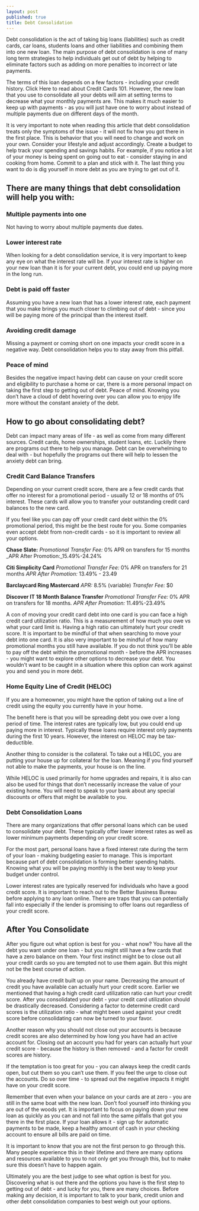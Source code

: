 ```yaml
---
layout: post
published: true
title: Debt Consolidation
---
```

Debt consolidation is the act of taking big loans (liabilities) such as credit cards, car loans, students loans and other liabilities and combining them into one new loan. The main purpose of debt consolidation is one of many long term strategies to help individuals get out of debt by helping to eliminate factors such as adding on more penalties to incorrect or late payments. 

The terms of this loan depends on a few factors - including your credit history. Click Here to read about Credit Cards 101. However, the new loan that you use to consolidate all your debts will aim at setting terms to decrease what your monthly payments are. This makes it much easier to keep up with payments - as you will just have one to worry about instead of multiple payments due on different days of the month. 

It is very important to note when reading this article that debt consolidation treats only the symptoms of the issue - it will not fix how you got there in the first place. This is behavior that you will need to change and work on your own. Consider your lifestyle and adjust accordingly. Create a budget to help track your spending and savings habits. For example, if you notice a lot of your money is being spent on going out to eat - consider staying in and cooking from home. Commit to a plan and stick with it. The last thing you want to do is dig yourself in more debt as you are trying to get out of it. 

## There are many things that debt consolidation will help you with:

### Multiple payments into one 
Not having to worry about multiple payments due dates.

### Lower interest rate 
When looking for a debt consolidation service, it is very important to keep any eye on what the interest rate will be. If your interest rate is higher on your new loan than it is for your current debt, you could end up paying more in the long run.

### Debt is paid off faster
Assuming you have a new loan that has a lower interest rate, each payment that you make brings you much closer to climbing out of debt - since you will be paying more of the principal than the interest itself.

### Avoiding credit damage
Missing a payment or coming short on one impacts your credit score in a negative way. Debt consolidation helps you to stay away from this pitfall.

### Peace of mind
Besides the negative impact having debt can cause on your credit score and eligibility to purchase a home or car, there is a more personal impact on taking the first step to getting out of debt. Peace of mind. Knowing you don’t have a cloud of debt hovering over you can allow you to enjoy life more without the constant anxiety of the debt.

## How to go about consolidating debt?

Debt can impact many areas of life - as well as come from many different sources. Credit cards, home ownerships, student loans, etc. Luckily there are programs out there to help you manage. Debt can be overwhelming to deal with - but hopefully the programs out there will help to lessen the anxiety debt can bring. 

### Credit Card Balance Transfers

Depending on your current credit score, there are a few credit cards that offer no interest for a promotional period - usually 12 or 18 months of 0% interest. These cards will allow you to transfer your outstanding credit card balances to the new card. 

If you feel like you can pay off your credit card debt within the 0% promotional period, this might be the best route for you. Some companies even accept debt from non-credit cards - so it is important to review all your options. 

**Chase Slate:**
_Promotional Transfer Fee:_ 0% APR  on transfers for 15 months 
_APR After Promotion:_15.49%-24.24%

**Citi Simplicity Card**
_Promotional Transfer Fee:_ 0% APR on transfers for 21 months 
_APR After Promotion:_ 13.49% - 23.49

**Barclaycard Ring Mastercard**
_APR:_ 8.5% (variable)
_Transfer Fee:_ $0

**Discover IT 18 Month Balance Transfer**
_Promotional Transfer Fee:_ 0% APR on transfers for 18 months.
_APR After Promotion:_ 11.49%-23.49%

A con of moving your credit card debt into one card is you can face a high credit card utilization ratio. This is a measurement of how much you owe vs what your card limit is. Having a high ratio can ultimately hurt your credit score. It is important to be mindful of that when searching to move your debt into one card. It is also very important to be mindful of how many promotional months you still have available. If you do not think you’ll be able to pay off the debt within the promotional month - before the APR increases - you might want to explore other options to decrease your debt. You wouldn’t want to be caught in a situation where this option can work against you and send you in more debt.

### Home Equity Line of Credit (HELOC)

If you are a homeowner, you might have the option of taking out a line of credit using the equity you currently have in your home. 

The benefit here is that you will be spreading debt you owe over a long period of time. The interest rates are typically low, but you could end up paying more in interest. Typically these loans require interest only payments during the first 10 years. However, the interest on HELOC may be tax- deductible. 

Another thing to consider is the collateral. To take out a HELOC, you are putting your house up for collateral for the loan. Meaning if you find yourself not able to make the payments, your house is on the line. 

While HELOC is used primarily for home upgrades and repairs, it is also can also be used for things that don’t necessarily increase the value of your existing home. You will need to speak to your bank about any special discounts or offers that might be available to you.

### Debt Consolidation Loans

There are many organizations that offer personal loans which can be used to consolidate your debt. These typically offer lower interest rates as well as lower minimum payments depending on your credit score. 

For the most part, personal loans have a fixed interest rate during the term of your loan - making budgeting easier to manage. This is important because part of debt consolidation is forming better spending habits. Knowing what you will be paying monthly is the best way to keep your budget under control.

Lower interest rates are typically reserved for individuals who have a good credit score. It is important to reach out to the Better Business Bureau before applying to any loan online. There are traps that you can potentially fall into especially if the lender is promising to offer loans out regardless of your credit score. 

## After You Consolidate

After you figure out what option is best for you - what now? You have all the debt you want under one loan - but you might still have a few cards that have a zero balance on them. Your first instinct might be to close out all your credit cards so you are tempted not to use them again.  But this might not be the best course of action. 

You already have credit built up on your name. Decreasing the amount of credit you have available can actually hurt your credit score. Earlier we mentioned that having a high credit card utilization ratio can hurt your credit score. After you consolidated your debt - your credit card utilization should be drastically decreased. Considering a factor to determine credit card scores is the utilization ratio - what might been used against your credit score before consolidating can now be turned to your favor. 

Another reason why you should not close out your accounts is because credit scores are also determined by how long you have had an active account for. Closing out an account you had for years can actually hurt your credit score - because the history is then removed - and a factor for credit scores are history.

If the temptation is too great for you - you can always keep the credit cards open, but cut them so you can’t use them. If you feel the urge to close out the accounts. Do so over time - to spread out the negative impacts it might have on your credit score. 

Remember that even when your balance on your cards are at zero - you are still in the same boat with the new loan. Don’t fool yourself into thinking you are out of the woods yet. It is important to focus on paying down your new loan as quickly as you can and not fall into the same pitfalls that got you there in the first place. If your loan allows it - sign up for automatic payments to be made, keep a healthy amount of cash in your checking account to ensure all bills are paid on time. 

It is important to know that you are not the first person to go through this. Many people experience this in their lifetime and there are many options and resources available to you to not only get you through this, but to make sure this doesn’t have to happen again.

Ultimately you are the best judge to see what option is best for you. Discovering what is out there and the options you have is the first step to getting out of debt - and lucky for you, there are many choices. Before making any decision, it is important to talk to your bank, credit union and other debt consolidation companies to best weigh out your options.
